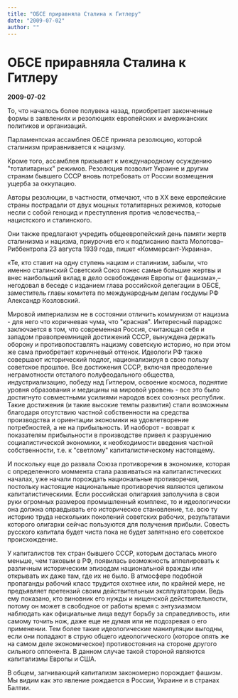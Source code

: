 ```yaml
---
title: "ОБСЕ приравняла Сталина к Гитлеру"
date: "2009-07-02"
author: ""
---
```


# ОБСЕ приравняла Сталина к Гитлеру

**2009-07-02** 

То, что началось более полувека назад, приобретает законченные формы в заявлениях и резолюциях европейских и американских политиков и организаций.

Парламентская ассамблея ОБСЕ приняла резолюцию, которой сталинизм приравнивается к нацизму.



Кроме того, ассамблея призывает к международному осуждению "тоталитарных" режимов. Резолюция позволит Украине и другим странам бывшего СССР вновь потребовать от России возмещения ущерба за оккупацию. 



Авторы резолюции, в частности, отмечают, что в XX веке европейские страны пострадали от двух мощных тоталитарных режимов, которые несли с собой геноцид и преступления против человечества,– нацистского и сталинского. 



Они также предлагают учредить общеевропейский день памяти жертв сталинизма и нацизма, приурочив его к подписанию пакта Молотова–Риббентропа 23 августа 1939 года, пишет «Коммерсант-Украина».



«Те, кто ставит на одну ступень нацизм и сталинизм, забыли, что именно сталинский Советский Союз понес самые большие жертвы и внес наибольший вклад в дело освобождения Европы от фашизма»,– негодовал в беседе с изданием глава российской делегации в ОБСЕ, заместитель главы комитета по международным делам госдумы РФ Александр Козловский.

Мировой империализм не в состоянии отличить коммунизм от нацизма - для него что коричневая чума, что "красная". Интересный парадокс заключается в том, что современная Россия, считающая себя и западом правопреемницей достижений СССР, вынуждена держать оборону и противопоставлять нацизму советскую историю, но при этом же сама приобретает коричневый оттенок. Идеологи РФ также совершают исторический подлог, национализируя в свою пользу советское прошлое. Все достижения СССР, включая преодоление неграмотности отсталого полуфеодального общества, индустриализацию, победу над Гитлером, освоение космоса, поднятие уровня образования и медицины на мировой уровень - все это было достигнуто совместными усилиями народов всех союзных республик. Такие достижения (и такие высокие темпы развития) стали возможным благодаря отсутствию частной собственности на средства производства и ориентации экономики на удовлетворение потребностей, а не на прибыльность. И наоборот - возврат к показателям прибыльности в производстве привел к разрушению социалистической экономики, к необходимости введения частной собственности, т.е. к "светлому" капиталистическому настоящему.

И поскольку еще до развала Союза противоречия в экономике, которая с определенного моммента стала развиваться на капиталистических началах, уже начали порождать национальные противоречия, постольку настоящие национальные противоречия являются целиком капиталистическими. Если российская олигархия заполучила в свои руки огромных размеров промышленный комплекс, то и идеологически она должна оправдывать его историческое становление, т.е. всю ту историю труда нескольких поколений советских рабочих, результатами которого олигархи сейчас пользуются для получения прибыли. Совесть русского капитала будет чиста пока не будет запятнано его  советское происхождение.

У капиталистов тех стран бывшего СССР, которым досталась много меньше, чем таковым в РФ, появилась возможность аппелировать к различным историческим эпизодам национальной вражды или открывать их даже там, где их не было. В атмосфере подобной пропаганды рабочий класс трудится охотнее или, по крайней мере, не предъявляет претензий своим действительным эксплуататорам. Ведь ему показано, кто виновник его нужды и нищенской действительности, потому он может в свободное от работы время с энтузиазмом наблюдать как официальные лица ведут борьбу за справедливость, или самому точить нож, даже еще не думая или не подозревая о его применении. Тем более такие идеологические манипуляции выгодны, если они попадают в струю общего идеологического (которое опять же на самом деле экономическое) противостояния на стороне другого сильного оппонента. В данном случае такой стороной являются капитализмы Европы и США.

В общем, загнивающий капитализм закономерно порождает фашизм. Мы видим как это явление рождается в России, Украине и в странах Балтии.